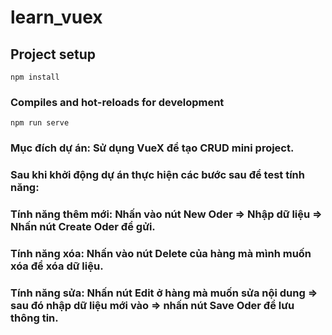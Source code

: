 # learn_vuex

## Project setup
```
npm install
```

### Compiles and hot-reloads for development
```
npm run serve
```



### Mục đích dự án: Sử dụng VueX để tạo CRUD mini project.

### Sau khi khởi động dự án thực hiện các bước sau để test tính năng:




### Tính năng thêm mới: Nhấn vào nút New Oder => Nhập dữ liệu => Nhấn nút Create Oder để gửi.

### Tính năng xóa: Nhấn vào nút Delete của hàng mà mình muốn xóa để xóa dữ liệu.

### Tính năng sửa: Nhấn nút Edit ở hàng mà muốn sửa nội dung => sau đó nhập dữ liệu mới vào => nhấn nút Save Oder để lưu thông tin.

